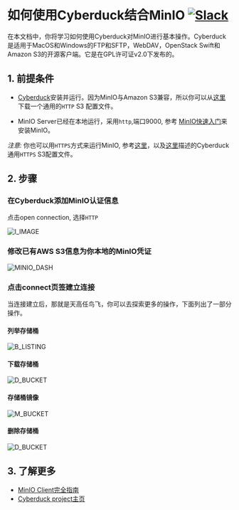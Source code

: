 # 如何使用Cyberduck结合MinIO [![Slack](https://slack.minio.io/slack?type=svg)](https://slack.minio.io)

在本文档中，你将学习如何使用Cyber​​duck对MinIO进行基本操作。Cyber​​duck是适用于MacOS和Windows的FTP和SFTP，WebDAV，OpenStack Swift和Amazon S3的开源客户端。它是在GPL许可证v2.0下发布的。  

## 1. 前提条件

* [Cyberduck](https://cyberduck.io/)安装并运行。因为MinIO与Amazon S3兼容，所以你可以从[这里](https://trac.cyberduck.io/wiki/help/en/howto/s3#HTTP)下载一个通用的``HTTP`` S3 配置文件。

* MinIO Server已经在本地运行，采用``http``,端口9000, 参考 [MinIO快速入门](https://docs.minio.io/docs/minio-quickstart-guide)来安装MinIO。

_注意:_ 你也可以用``HTTPS``方式来运行MinIO, 参考[这里](https://docs.minio.io/docs/generate-let-s-encypt-certificate-using-concert-for-minio)，以及[这里](https://trac.cyberduck.io/wiki/help/en/howto/s3#HTTPS)描述的Cyberduck通用``HTTPS`` S3配置文件。

## 2. 步骤

### 在Cyberduck添加MinIO认证信息

点击open connection, 选择``HTTP``

![I_IMAGE](https://github.com/minio/cookbook/blob/master/docs/screenshots/cyberduck/defaultdashboard.jpg?raw=true)

### 修改已有AWS S3信息为你本地的MinIO凭证

![MINIO_DASH](https://github.com/minio/cookbook/blob/master/docs/screenshots/cyberduck/connecttominio.jpg?raw=true)

### 点击connect页签建立连接

当连接建立后，那就是天高任鸟飞，你可以去探索更多的操作，下面列出了一部分操作。

#### 列举存储桶

![B_LISTING](https://github.com/minio/cookbook/blob/master/docs/screenshots/cyberduck/allbuckets.jpg?raw=true)

#### 下载存储桶

![D_BUCKET](https://github.com/minio/cookbook/blob/master/docs/screenshots/cyberduck/downloadbucket.jpg?raw=true)

#### 存储桶镜像

![M_BUCKET](https://github.com/minio/cookbook/blob/master/docs/screenshots/cyberduck/mirror.jpg?raw=true)

#### 删除存储桶

![D_BUCKET](https://github.com/minio/cookbook/blob/master/docs/screenshots/cyberduck/deletebucket.jpg?raw=true)

## 3. 了解更多

* [MinIO Client完全指南](https://docs.minio.io/docs/minio-client-complete-guide)
* [Cyberduck project主页](https://cyberduck.io)


